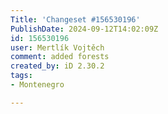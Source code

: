 ```yaml
---
Title: 'Changeset #156530196'
PublishDate: 2024-09-12T14:02:09Z
id: 156530196
user: Mertlík Vojtěch
comment: added forests
created_by: iD 2.30.2
tags:
- Montenegro

---
```

